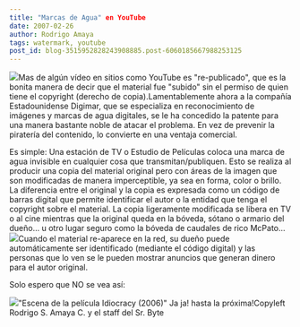 ```yaml
---
title: "Marcas de Agua" en YouTube
date: 2007-02-26
author: Rodrigo Amaya
tags: watermark, youtube
post_id: blog-3515952828243908885.post-6060185667988253125
---
```


[![](http://www.youtube.com/img/pic_youtubelogo_123x63.gif)](http://www.youtube.com/img/pic_youtubelogo_123x63.gif)Mas de algún vídeo en sitios como YouTube es "re-publicado", que es la bonita
      manera de decir que el material fue "subido" sin el permiso de quien tiene el copyright
      (derecho de copia).Lamentablemente ahora a la compañía Estadounidense Digimar, que se
      especializa en reconocimiento de imágenes y marcas de
      agua digitales, se le ha concedido la patente para una manera bastante noble de
      atacar el problema. En vez de prevenir la piratería del contenido, lo convierte en una ventaja comercial.

Es simple: Una estación de TV o Estudio de Películas coloca una marca de agua
      invisible en cualquier cosa que transmitan/publiquen. Esto se realiza al producir una copia
      del material original pero con áreas de la imagen que son modificadas de manera imperceptible,
      ya sea en forma, color o brillo. La diferencia entre el original y la copia es expresada como
      un código de barras digital que permite identificar el autor o la entidad que tenga el
      copyright sobre el material. La copia ligeramente modificada se libera en TV o al cine
      mientras que la original queda en la bóveda, sótano o armario del dueño... u otro lugar seguro
      como la bóveda de caudales de rico
      McPato...
[![](http://bp1.blogger.com/_ayvorITawE4/ReM2UOa0W_I/AAAAAAAAAJw/j6ao0S9tzfA/s400/dtv1-01.jpg)](http://bp1.blogger.com/_ayvorITawE4/ReM2UOa0W_I/AAAAAAAAAJw/j6ao0S9tzfA/s1600-h/dtv1-01.jpg)Cuando el material
      re-aparece en la red, su dueño puede automáticamente ser identificado (mediante el código
      digital) y las personas que lo ven se le pueden mostrar
      anuncios que generan dinero para el autor original.

Solo
      espero que NO se vea así:

[![](http://bp1.blogger.com/_ayvorITawE4/ReM3nOa0XAI/AAAAAAAAAJ8/9Jsr-qhNJNg/s400/idiocracy-tv2.jpg)](http://bp1.blogger.com/_ayvorITawE4/ReM3nOa0XAI/AAAAAAAAAJ8/9Jsr-qhNJNg/s1600-h/idiocracy-tv2.jpg)"Escena de la película
      Idiocracy (2006)"
Ja ja! hasta la próxima!Copyleft Rodrigo S. Amaya C. y el staff del Sr.
      Byte